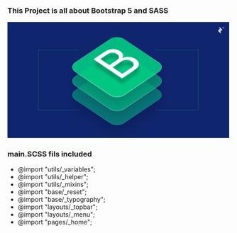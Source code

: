 ### This Project is all about Bootstrap 5 and SASS

<img width=500 src="a.webp">

### main.SCSS fils included

- @import "utils/\_variables";
- @import "utils/\_helper";
- @import "utils/\_mixins";
- @import "base/\_reset";
- @import "base/\_typography";
- @import "layouts/\_topbar";
- @import "layouts/\_menu";
- @import "pages/\_home";
